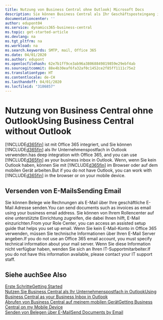```yaml
---
title: Nutzung von Business Central ohne Outlook| Microsoft Docs
description: Sie können Business Central als Ihr Geschäftsposteingang in Outlook verwenden, da es mit Office 365 integriert ist. Sie können aber auch ohne Outlook in einem Browser oder auf dem mobilen Gerät arbeiten.
documentationcenter: ''
author: edupont04
ms.service: dynamics365-business-central
ms.topic: get-started-article
ms.devlang: na
ms.tgt_pltfrm: na
ms.workload: na
ms.search.keywords: SMTP, mail, Office 365
ms.date: 04/01/2020
ms.author: edupont
ms.openlocfilehash: 62e7b1ff9ce3ab96a38068849819859e29ebf4ab
ms.sourcegitcommit: 88e4b30eaf6fa32af0c1452ce2f85ff1111c75e2
ms.translationtype: HT
ms.contentlocale: de-CH
ms.lasthandoff: 04/01/2020
ms.locfileid: "3186857"
---
```

# <a name="using-business-central-without-outlook"></a><span data-ttu-id="c9ba8-103">Nutzung von Business Central ohne Outlook</span><span class="sxs-lookup"><span data-stu-id="c9ba8-103">Using Business Central without Outlook</span></span>
[!INCLUDE[d365fin](includes/d365fin_md.md)] <span data-ttu-id="c9ba8-104">ist mit Office 365 integriert, und Sie können [!INCLUDE[d365fin](includes/d365fin_md.md)] als Ihr Unternehmenspostfach in Outlook verwenden.</span><span class="sxs-lookup"><span data-stu-id="c9ba8-104">has deep integration with Office 365, and you can use [!INCLUDE[d365fin](includes/d365fin_md.md)] as your business inbox in Outlook.</span></span> <span data-ttu-id="c9ba8-105">Wenn, wenn Sie kein Outlook haben, können Sie mit [!INCLUDE[d365fin](includes/d365fin_md.md)] im Browser oder auf dem mobilen Gerät arbeiten.</span><span class="sxs-lookup"><span data-stu-id="c9ba8-105">But if you do not have Outlook, you can work with [!INCLUDE[d365fin](includes/d365fin_md.md)] in the browser or on your mobile device.</span></span>  

## <a name="sending-email"></a><span data-ttu-id="c9ba8-106">Versenden von E-Mails</span><span class="sxs-lookup"><span data-stu-id="c9ba8-106">Sending Email</span></span>
<span data-ttu-id="c9ba8-107">Sie können Belege wie Rechnungen als E-Mail über Ihre geschäftliche E-Mail Adresse senden.</span><span class="sxs-lookup"><span data-stu-id="c9ba8-107">You can send documents such as invoices as email using your business email address.</span></span> <span data-ttu-id="c9ba8-108">Sie können von Ihrem Rollencenter auf eine unterstützte Einrichtung zugreifen, die dabei Ihnen hilft, E-Mail einzurichten.</span><span class="sxs-lookup"><span data-stu-id="c9ba8-108">From your Role Center, you can access an assisted setup guide that helps you set up email.</span></span> <span data-ttu-id="c9ba8-109">Wenn Sie kein E-Mail-Konto in Office 365 verwenden, müssen Sie technische Informationen über Ihren E-Mail Server angeben.</span><span class="sxs-lookup"><span data-stu-id="c9ba8-109">If you do not use an Office 365 email account, you must specify technical information about your mail server.</span></span> <span data-ttu-id="c9ba8-110">Wenn Sie diese Information nicht verfügbar haben, wenden Sie sich an Ihren IT-Supportmitarbeiter.</span><span class="sxs-lookup"><span data-stu-id="c9ba8-110">If you do not have this information available, please contact your IT support staff.</span></span>  


## <a name="see-also"></a><span data-ttu-id="c9ba8-111">Siehe auch</span><span class="sxs-lookup"><span data-stu-id="c9ba8-111">See Also</span></span>
[<span data-ttu-id="c9ba8-112">Erste Schritte</span><span class="sxs-lookup"><span data-stu-id="c9ba8-112">Getting Started</span></span>](product-get-started.md)  
[<span data-ttu-id="c9ba8-113">Nutzen Sie Business Central als Ihr Unternehmenspostfach in Outlook</span><span class="sxs-lookup"><span data-stu-id="c9ba8-113">Using Business Central as your Business Inbox in Outlook</span></span>](admin-outlook.md)  
[<span data-ttu-id="c9ba8-114">Abrufen von Business Central auf meinem mobilen Gerät</span><span class="sxs-lookup"><span data-stu-id="c9ba8-114">Getting Business Central on my Mobile Device</span></span>](install-mobile-app.md)  
[<span data-ttu-id="c9ba8-115">Senden von Belegen über E-Mail</span><span class="sxs-lookup"><span data-stu-id="c9ba8-115">Send Documents by Email</span></span>](ui-how-send-documents-email.md)
